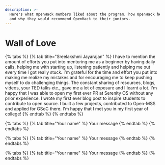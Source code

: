 ```yaml
---
description: >-
  Here's what OpenHack members liked about the program, how OpenHack helped them
  and why they would recommend OpenHack to their juniors.
---
```


# Wall of Love

{% tabs %}
{% tab title="Sreelakshmi Jayarajan" %}
I have to mention the amount of efforts you put into mentoring me as a beginner by having daily calls, helping me with starting up, listening patiently and helping me out every time I got really stuck. I'm grateful for the time and effort you put into making me realize my mistakes and for encouraging me to keep pushing myself to do challenging things. The constant sharing of resources, blogs, videos, your TED talks etc., gave me a lot of exposure and I learnt a lot. I'm happy that I was able to open my first ever PR at Serenity OS without any prior experience. I wrote my first ever blog post to inspire students to contribute to open source. I built a few projects, contributed to Open-MSS⁠ and applied for GSoC there. I'm happy that I met you in my first year of college!
{% endtab %}
{% endtabs %}

{% tabs %}
{% tab title="Your name" %}
Your message
{% endtab %}
{% endtabs %}

{% tabs %}
{% tab title="Your name" %}
Your message
{% endtab %}
{% endtabs %}

{% tabs %}
{% tab title="Your name" %}
Your message
{% endtab %}
{% endtabs %}
